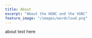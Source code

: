 ```yaml
---
title: About
excerpt: "About the HGNC and the VGNC"
feature_image: "/images/wordcloud.png"
---
```


about text here